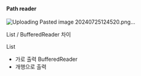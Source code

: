 
#### Path reader

![Uploading Pasted image 20240725124520.png…]()

List / BufferedReader 차이

List
- 가로 출력
BufferedReader 
- 개행으로 출력
